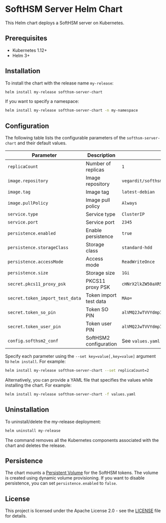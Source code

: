 # SoftHSM Server Helm Chart

This Helm chart deploys a SoftHSM server on Kubernetes.

## Prerequisites

- Kubernetes 1.12+
- Helm 3+

## Installation

To install the chart with the release name `my-release`:

```bash
helm install my-release softhsm-server-chart
```

If you want to specify a namespace:

```bash
helm install my-release softhsm-server-chart -n my-namespace
```

## Configuration

The following table lists the configurable parameters of the `softhsm-server-chart` and their default values.

| Parameter                     | Description                                | Default                        |
|-------------------------------|--------------------------------------------|--------------------------------|
| `replicaCount`                | Number of replicas                         | `1`                            |
| `image.repository`            | Image repository                           | `vegardit/softhsm2-pkcs11-proxy`|
| `image.tag`                   | Image tag                                  | `latest-debian`                |
| `image.pullPolicy`            | Image pull policy                          | `Always`                       |
| `service.type`                | Service type                               | `ClusterIP`                    |
| `service.port`                | Service port                               | `2345`                         |
| `persistence.enabled`         | Enable persistence                         | `true`                         |
| `persistence.storageClass`    | Storage class                              | `standard-hdd`                 |
| `persistence.accessMode`      | Access mode                                | `ReadWriteOnce`                |
| `persistence.size`            | Storage size                               | `1Gi`                          |
| `secret.pkcs11_proxy_psk`     | PKCS11 proxy PSK                           | `cHNrX2lkZW50aXR5OjI3NjA0M2JjMjkwMWIyMTU3ZTRlZDAwMjNiMjJiOWMxOTY1NGRlNDlmZTIzZWEwMTdkZDQ5MGFjNzliNzdlMDI=` |
| `secret.token_import_test_data`| Token import test data                    | `MAo=`                         |
| `secret.token_so_pin`         | Token SO PIN                               | `alVMQ2JwTVVYdmpI`             |
| `secret.token_user_pin`       | Token user PIN                             | `alVMQ2JwTVVYdmpI`             |
| `config.softhsm2_conf`        | SoftHSM2 configuration                     | See `values.yaml`              |

Specify each parameter using the `--set key=value[,key=value]` argument to `helm install`. For example:

```bash
helm install my-release softhsm-server-chart --set replicaCount=2
```

Alternatively, you can provide a YAML file that specifies the values while installing the chart. For example:

```bash
helm install my-release softhsm-server-chart -f values.yaml
```



## Uninstallation
To uninstall/delete the my-release deployment:
```bash
helm uninstall my-release
```
The command removes all the Kubernetes components associated with the chart and deletes the release.

## Persistence

The chart mounts a [Persistent Volume](https://kubernetes.io/docs/concepts/storage/persistent-volumes/) for the SoftHSM tokens. The volume is created using dynamic volume provisioning. If you want to disable persistence, you can set `persistence.enabled` to `false`.

## License

This project is licensed under the Apache License 2.0 - see the [LICENSE](LICENSE) file for details.
